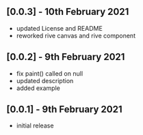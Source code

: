 ## [0.0.3] - 10th February 2021

* updated License and README
* reworked rive canvas and rive component

## [0.0.2] - 9th February 2021

* fix paint() called on null
* updated description
* added example

## [0.0.1] - 9th February 2021

* initial release
